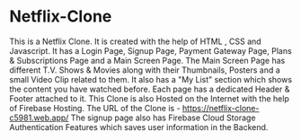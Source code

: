 # Netflix-Clone

This is a Netflix Clone.
It is created with the help of HTML , CSS and Javascript.
It has a Login Page, Signup Page, Payment Gateway Page, Plans & Subscriptions Page and a Main Screen Page.
The Main Screen Page has different T.V. Shows & Movies along with their Thumbnails, Posters and a small Video Clip related to them.
It also has a "My List" section which shows the content you have watched before.
Each page has a dedicated Header & Footer attached to it.
This Clone is also Hosted on the Internet with the help of Firebase Hosting.
The URL of the Clone is - https://netflix-clone-c5981.web.app/
The signup page also has Firebase Cloud Storage Authentication Features which saves user information in the Backend.
